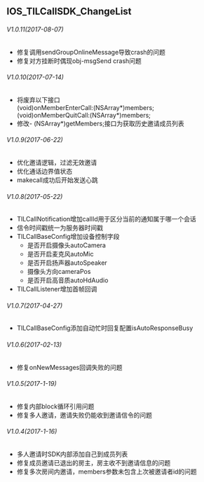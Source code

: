 ## IOS_TILCallSDK_ChangeList

###### V1.0.11(2017-08-07)
* 修复调用sendGroupOnlineMessage导致crash的问题
* 修复对方挂断时偶现obj-msgSend crash问题
 
 
###### V1.0.10(2017-07-14)
* 将废弃以下接口<br>
(void)onMemberEnterCall:(NSArray*)members;<br>
(void)onMemberQuitCall:(NSArray*)members;<br>
* 修改- (NSArray*)getMembers;接口为获取历史邀请成员列表

###### V1.0.9(2017-06-22)
* 优化邀请逻辑，过滤无效邀请
* 优化通话边界值状态
* makecall成功后开始发送心跳
 
 
###### V1.0.8(2017-05-22)
* TILCallNotification增加callId用于区分当前的通知属于哪一个会话
* 信令时间戳统一为服务器时间戳
* TILCallBaseConfig增加设备控制字段
  * 是否开启摄像头autoCamera
  * 是否开启麦克风autoMic
  * 是否开启扬声器autoSpeaker
  * 摄像头方向cameraPos
  * 是否开启高音质autoHdAudio
* TILCallListener增加首帧回调

###### V1.0.7(2017-04-27)
* TILCallBaseConfig添加自动忙时回复配置isAutoResponseBusy 

###### V1.0.6(2017-02-13)
* 修复onNewMessages回调失败的问题 

###### V1.0.5(2017-1-19)
* 修复内部block循环引用问题
* 修复多人邀请，邀请失败仍能收到邀请信令的问题

###### V1.0.4(2017-1-16)
* 多人邀请时SDK内部添加自己到成员列表
* 修复成员邀请已退出的房主，房主收不到邀请信息的问题
* 修复多次房间内邀请，members参数未包含上次被邀请者id的问题
